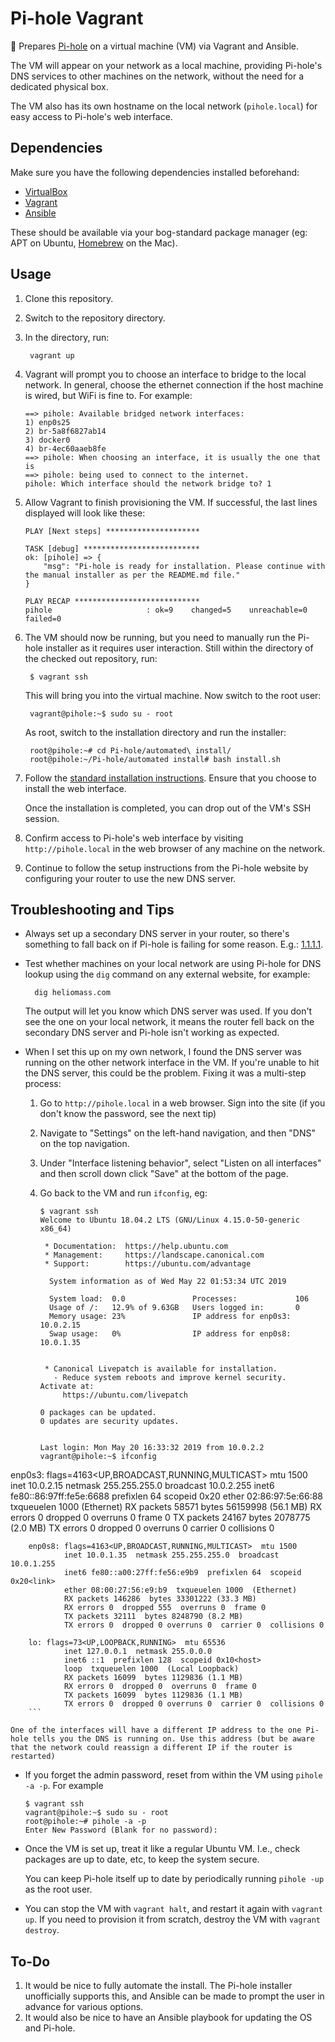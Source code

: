# Pi-hole Vagrant

🥧 Prepares [Pi-hole](https://pi-hole.net) on a virtual machine (VM) via Vagrant and Ansible.

The VM will appear on your network as a local machine, providing Pi-hole's DNS services to other machines on the network, without the need for a dedicated physical box.

The VM also has its own hostname on the local network (`pihole.local`) for easy access to Pi-hole's web interface.

## Dependencies

Make sure you have the following dependencies installed beforehand:

* [VirtualBox](https://www.virtualbox.org)
* [Vagrant](https://www.vagrantup.com)
* [Ansible](https://www.ansible.com)

These should be available via your bog-standard package manager (eg: APT on Ubuntu, [Homebrew](https://brew.sh) on the Mac).

## Usage

1. Clone this repository.

2. Switch to the repository directory.

3. In the directory, run:

        vagrant up
        
4. Vagrant will prompt you to choose an interface to bridge to the local network. In general, choose the ethernet connection if the host machine is wired, but WiFi is fine to. For example:

    ```
    ==> pihole: Available bridged network interfaces:
    1) enp0s25
    2) br-5a8f6827ab14
    3) docker0
    4) br-4ec60aaeb8fe
    ==> pihole: When choosing an interface, it is usually the one that is
    ==> pihole: being used to connect to the internet.
    pihole: Which interface should the network bridge to? 1
    ```
    
5. Allow Vagrant to finish provisioning the VM. If successful, the last lines displayed will look like these:

    ```
    PLAY [Next steps] *********************

    TASK [debug] **************************
    ok: [pihole] => {
        "msg": "Pi-hole is ready for installation. Please continue with the manual installer as per the README.md file."
    }

    PLAY RECAP ****************************
    pihole                     : ok=9    changed=5    unreachable=0    failed=0
    ```
    
6. The VM should now be running, but you need to manually run the Pi-hole installer as it requires user interaction. Still within the directory of the checked out repository, run:

        $ vagrant ssh
        
    This will bring you into the virtual machine. Now switch to the root user:
    
        vagrant@pihole:~$ sudo su - root
        
    As root, switch to the installation directory and run the installer:
    
        root@pihole:~# cd Pi-hole/automated\ install/
        root@pihole:~/Pi-hole/automated install# bash install.sh
        
7. Follow the [standard installation instructions](https://github.com/pi-hole/pi-hole/#one-step-automated-install). Ensure that you choose to install the web interface.

    Once the installation is completed, you can drop out of the VM's SSH session.
    
8. Confirm access to Pi-hole's web interface by visiting `http://pihole.local` in the web browser of any machine on the network.

9. Continue to follow the setup instructions from the Pi-hole website by configuring your router to use the new DNS server.

## Troubleshooting and Tips

* Always set up a secondary DNS server in your router, so there's something to fall back on if Pi-hole is failing for some reason. E.g.: [1.1.1.1](https://1.1.1.1).

* Test whether machines on your local network are using Pi-hole for DNS lookup using the `dig` command on any external website, for example:

        dig heliomass.com
        
    The output will let you know which DNS server was used. If you don't see the one on your local network, it means the router fell back on the secondary DNS server and Pi-hole isn't working as expected.
    
* When I set this up on my own network, I found the DNS server was running on the other network interface in the VM. If you're unable to hit the DNS server, this could be the problem. Fixing it was a multi-step process:

    1. Go to `http://pihole.local` in a web browser. Sign into the site (if you don't know the password, see the next tip)
    
    2. Navigate to "Settings" on the left-hand navigation, and then "DNS" on the top navigation.
    
    3. Under "Interface listening behavior", select "Listen on all interfaces" and then scroll down click "Save" at the bottom of the page.
    
    4. Go back to the VM and run `ifconfig`, eg:
    
        ```
        $ vagrant ssh
        Welcome to Ubuntu 18.04.2 LTS (GNU/Linux 4.15.0-50-generic x86_64)

         * Documentation:  https://help.ubuntu.com
         * Management:     https://landscape.canonical.com
         * Support:        https://ubuntu.com/advantage

          System information as of Wed May 22 01:53:34 UTC 2019

          System load:  0.0               Processes:             106
          Usage of /:   12.9% of 9.63GB   Users logged in:       0
          Memory usage: 23%               IP address for enp0s3: 10.0.2.15
          Swap usage:   0%                IP address for enp0s8: 10.0.1.35


         * Canonical Livepatch is available for installation.
           - Reduce system reboots and improve kernel security. Activate at:
             https://ubuntu.com/livepatch

        0 packages can be updated.
        0 updates are security updates.


        Last login: Mon May 20 16:33:32 2019 from 10.0.2.2
        vagrant@pihole:~$ ifconfig
enp0s3: flags=4163<UP,BROADCAST,RUNNING,MULTICAST>  mtu 1500
                inet 10.0.2.15  netmask 255.255.255.0  broadcast 10.0.2.255
                inet6 fe80::86:97ff:fe5e:6688  prefixlen 64  scopeid 0x20<link>
                ether 02:86:97:5e:66:88  txqueuelen 1000  (Ethernet)
                RX packets 58571  bytes 56159998 (56.1 MB)
                RX errors 0  dropped 0  overruns 0  frame 0
                TX packets 24167  bytes 2078775 (2.0 MB)
                TX errors 0  dropped 0 overruns 0  carrier 0  collisions 0

        enp0s8: flags=4163<UP,BROADCAST,RUNNING,MULTICAST>  mtu 1500
                inet 10.0.1.35  netmask 255.255.255.0  broadcast 10.0.1.255
                inet6 fe80::a00:27ff:fe56:e9b9  prefixlen 64  scopeid 0x20<link>
                ether 08:00:27:56:e9:b9  txqueuelen 1000  (Ethernet)
                RX packets 146286  bytes 33301222 (33.3 MB)
                RX errors 0  dropped 555  overruns 0  frame 0
                TX packets 32111  bytes 8248790 (8.2 MB)
                TX errors 0  dropped 0 overruns 0  carrier 0  collisions 0

        lo: flags=73<UP,LOOPBACK,RUNNING>  mtu 65536
                inet 127.0.0.1  netmask 255.0.0.0
                inet6 ::1  prefixlen 128  scopeid 0x10<host>
                loop  txqueuelen 1000  (Local Loopback)
                RX packets 16099  bytes 1129836 (1.1 MB)
                RX errors 0  dropped 0  overruns 0  frame 0
                TX packets 16099  bytes 1129836 (1.1 MB)
                TX errors 0  dropped 0 overruns 0  carrier 0  collisions 0
        ```

    One of the interfaces will have a different IP address to the one Pi-hole tells you the DNS is running on. Use this address (but be aware that the network could reassign a different IP if the router is restarted)

* If you forget the admin password, reset from within the VM using `pihole -a -p`. For example

    ```
    $ vagrant ssh
    vagrant@pihole:~$ sudo su - root
    root@pihole:~# pihole -a -p
    Enter New Password (Blank for no password):
    ```
    
* Once the VM is set up, treat it like a regular Ubuntu VM. I.e., check packages are up to date, etc, to keep the system secure.

    You can keep Pi-hole itself up to date by periodically running `pihole -up` as the root user.
    
* You can stop the VM with `vagrant halt`, and restart it again with `vagrant up`. If you need to provision it from scratch, destroy the VM with `vagrant destroy`.

## To-Do

1. It would be nice to fully automate the install. The Pi-hole installer unofficially supports this, and Ansible can be made to prompt the user in advance for various options.
2. It would also be nice to have an Ansible playbook for updating the OS and Pi-hole.